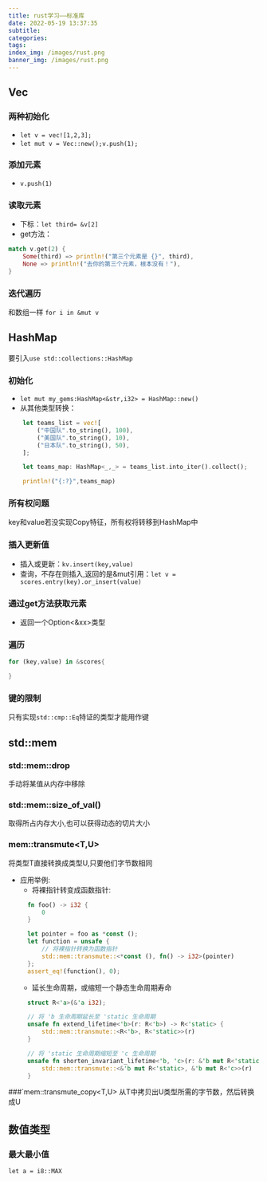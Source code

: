```yaml
---
title: rust学习——标准库
date: 2022-05-19 13:37:35
subtitle:
categories:
tags:
index_img: /images/rust.png
banner_img: /images/rust.png
---
```

## Vec
### 两种初始化
- `let v = vec![1,2,3];`
- `let mut v = Vec::new();v.push(1);`
### 添加元素
- `v.push(1)`
### 读取元素
- 下标：`let third= &v[2]`
- get方法：
```rust
match v.get(2) {
    Some(third) => println!("第三个元素是 {}", third),
    None => println!("去你的第三个元素，根本没有！"),
}
```
### 迭代遍历
和数组一样
`for i in &mut v`
## HashMap
要引入`use std::collections::HashMap`
### 初始化
- `let mut my_gems:HashMap<&str,i32> = HashMap::new()`
- 从其他类型转换：
```rust
    let teams_list = vec![
        ("中国队".to_string(), 100),
        ("美国队".to_string(), 10),
        ("日本队".to_string(), 50),
    ];

    let teams_map: HashMap<_,_> = teams_list.into_iter().collect();

    println!("{:?}",teams_map)
```
### 所有权问题
key和value若没实现Copy特征，所有权将转移到HashMap中
### 插入更新值
- 插入或更新：`kv.insert(key,value)`
- 查询，不存在则插入,返回的是&mut引用：`let v = scores.entry(key).or_insert(value)`
### 通过get方法获取元素
- 返回一个Option<&xx>类型
### 遍历
```rust
for (key,value) in &scores{

}
```
### 键的限制
只有实现`std::cmp::Eq`特证的类型才能用作键
## std::mem
### std::mem::drop
手动将某值从内存中移除
### std::mem::size_of_val()
取得所占内存大小,也可以获得动态的切片大小
### mem::transmute<T,U>
将类型T直接转换成类型U,只要他们字节数相同
- 应用举例:
  - 将裸指针转变成函数指针:
  ```rust
	fn foo() -> i32 {
		0
	}

	let pointer = foo as *const ();
	let function = unsafe { 
		// 将裸指针转换为函数指针
		std::mem::transmute::<*const (), fn() -> i32>(pointer) 
	};
	assert_eq!(function(), 0);
  ```
  - 延长生命周期，或缩短一个静态生命周期寿命
  ```rust
	struct R<'a>(&'a i32);

	// 将 'b 生命周期延长至 'static 生命周期
	unsafe fn extend_lifetime<'b>(r: R<'b>) -> R<'static> {
		std::mem::transmute::<R<'b>, R<'static>>(r)
	}

	// 将 'static 生命周期缩短至 'c 生命周期
	unsafe fn shorten_invariant_lifetime<'b, 'c>(r: &'b mut R<'static>) -> &'b mut R<'c> {
		std::mem::transmute::<&'b mut R<'static>, &'b mut R<'c>>(r)
	}
  ```
###`mem::transmute_copy<T,U>
从T中拷贝出U类型所需的字节数，然后转换成U
## 数值类型
### 最大最小值
`let a = i8::MAX`




